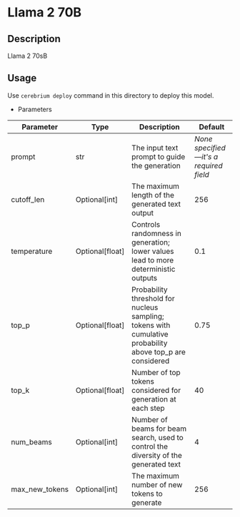 # Llama 2 70B

## Description

Llama 2 70sB

## Usage

Use `cerebrium deploy` command in this directory to deploy this model.

- Parameters

| Parameter      | Type            | Description                                                                                               | Default                                |
|----------------|-----------------|-----------------------------------------------------------------------------------------------------------|----------------------------------------|
| prompt         | str             | The input text prompt to guide the generation                                                             | *None specified—it's a required field* |
| cutoff_len     | Optional[int]   | The maximum length of the generated text output                                                           | 256                                    |
| temperature    | Optional[float] | Controls randomness in generation; lower values lead to more deterministic outputs                        | 0.1                                    |
| top_p          | Optional[float] | Probability threshold for nucleus sampling; tokens with cumulative probability above top_p are considered | 0.75                                   |
| top_k          | Optional[float] | Number of top tokens considered for generation at each step                                               | 40                                     |
| num_beams      | Optional[int]   | Number of beams for beam search, used to control the diversity of the generated text                      | 4                                      |
| max_new_tokens | Optional[int]   | The maximum number of new tokens to generate                                                              | 256                                    |